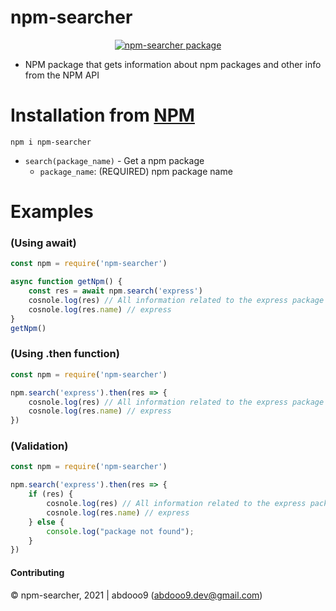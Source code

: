 # npm-searcher

<center>
	<a href="https://nodei.co/npm/npm-searcher/">
		<img alt="npm-searcher package" src="https://nodei.co/npm/npm-searcher.png">
	</a>
</center>

* NPM package that gets information about npm packages and other info from the NPM API

# Installation from [NPM](https://www.npmjs.com/package/npm-searcher)

```
npm i npm-searcher
```
- `search(package_name)` - Get a npm package
    - `package_name`: (REQUIRED) npm package name

# Examples
### (Using await)
```js
const npm = require('npm-searcher')

async function getNpm() {
    const res = await npm.search('express')
    cosnole.log(res) // All information related to the express package
    cosnole.log(res.name) // express
}
getNpm()
``` 

### (Using .then function)

```js
const npm = require('npm-searcher')

npm.search('express').then(res => {
    cosnole.log(res) // All information related to the express package
    cosnole.log(res.name) // express
})
```

### (Validation)

```js
const npm = require('npm-searcher')

npm.search('express').then(res => {
    if (res) {
        cosnole.log(res) // All information related to the express package
        cosnole.log(res.name) // express
    } else {
        console.log("package not found");
    }
})
```

#### Contributing
© npm-searcher, 2021 | abdooo9 (abdooo9.dev@gmail.com)
